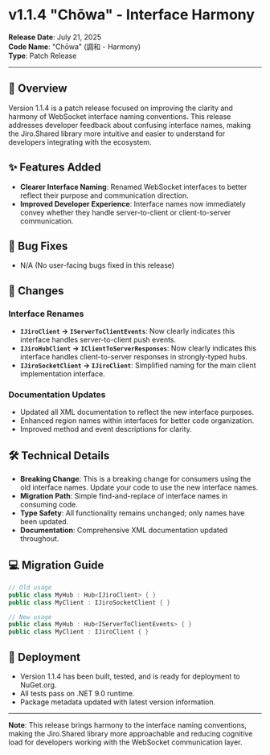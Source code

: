 # v1.1.4 "Chōwa" - Interface Harmony

**Release Date**: July 21, 2025  
**Code Name**: "Chōwa" (調和 - Harmony)  
**Type**: Patch Release  

---

## 🎯 Overview

Version 1.1.4 is a patch release focused on improving the clarity and harmony of WebSocket interface naming conventions. This release addresses developer feedback about confusing interface names, making the Jiro.Shared library more intuitive and easier to understand for developers integrating with the ecosystem.

## ✨ Features Added

- **Clearer Interface Naming**: Renamed WebSocket interfaces to better reflect their purpose and communication direction.
- **Improved Developer Experience**: Interface names now immediately convey whether they handle server-to-client or client-to-server communication.

## 🐛 Bug Fixes

- N/A (No user-facing bugs fixed in this release)

## 🔄 Changes

### Interface Renames

- **`IJiroClient` → `IServerToClientEvents`**: Now clearly indicates this interface handles server-to-client push events.
- **`IJiroHubClient` → `IClientToServerResponses`**: Now clearly indicates this interface handles client-to-server responses in strongly-typed hubs.
- **`IJiroSocketClient` → `IJiroClient`**: Simplified naming for the main client implementation interface.

### Documentation Updates

- Updated all XML documentation to reflect the new interface purposes.
- Enhanced region names within interfaces for better code organization.
- Improved method and event descriptions for clarity.

## 🛠️ Technical Details

- **Breaking Change**: This is a breaking change for consumers using the old interface names. Update your code to use the new interface names.
- **Migration Path**: Simple find-and-replace of interface names in consuming code.
- **Type Safety**: All functionality remains unchanged; only names have been updated.
- **Documentation**: Comprehensive XML documentation updated throughout.

## 💻 Migration Guide

```csharp
// Old usage
public class MyHub : Hub<IJiroClient> { }
public class MyClient : IJiroSocketClient { }

// New usage
public class MyHub : Hub<IServerToClientEvents> { }
public class MyClient : IJiroClient { }
```

## 🚀 Deployment

- Version 1.1.4 has been built, tested, and is ready for deployment to NuGet.org.
- All tests pass on .NET 9.0 runtime.
- Package metadata updated with latest version information.

---

**Note**: This release brings harmony to the interface naming conventions, making the Jiro.Shared library more approachable and reducing cognitive load for developers working with the WebSocket communication layer.
